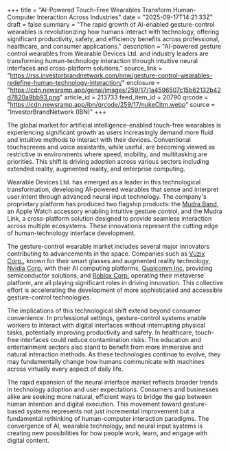 +++
title = "AI-Powered Touch-Free Wearables Transform Human-Computer Interaction Across Industries"
date = "2025-09-17T14:21:33Z"
draft = false
summary = "The rapid growth of AI-enabled gesture-control wearables is revolutionizing how humans interact with technology, offering significant productivity, safety, and efficiency benefits across professional, healthcare, and consumer applications."
description = "AI-powered gesture control wearables from Wearable Devices Ltd. and industry leaders are transforming human-technology interaction through intuitive neural interfaces and cross-platform solutions."
source_link = "https://rss.investorbrandnetwork.com/nnw/gesture-control-wearables-redefine-human-technology-interaction/"
enclosure = "https://cdn.newsramp.app/genai/images/259/17/1a4596507c15b62132b42d7820a9bb93.png"
article_id = 213733
feed_item_id = 20790
qrcode = "https://cdn.newsramp.app/ibn/qrcode/259/17/nukeCltm.webp"
source = "InvestorBrandNetwork (IBN)"
+++

<p>The global market for artificial intelligence-enabled touch-free wearables is experiencing significant growth as users increasingly demand more fluid and intuitive methods to interact with their devices. Conventional touchscreens and voice assistants, while useful, are becoming viewed as restrictive in environments where speed, mobility, and multitasking are priorities. This shift is driving adoption across various sectors including extended reality, augmented reality, and enterprise computing.</p><p>Wearable Devices Ltd. has emerged as a leader in this technological transformation, developing AI-powered wearables that sense and interpret user intent through advanced neural input technology. The company's proprietary platform has produced two flagship products: the <a href="https://www.wearabledevices.com" rel="nofollow" target="_blank">Mudra Band</a>, an Apple Watch accessory enabling intuitive gesture control, and the Mudra Link, a cross-platform solution designed to provide seamless interaction across multiple ecosystems. These innovations represent the cutting edge of human-technology interface development.</p><p>The gesture-control wearable market includes several major innovators contributing to advancements in the space. Companies such as <a href="https://www.vuzix.com" rel="nofollow" target="_blank">Vuzix Corp.</a>, known for their smart glasses and augmented reality technology, <a href="https://www.nvidia.com" rel="nofollow" target="_blank">Nvidia Corp.</a> with their AI computing platforms, <a href="https://www.qualcomm.com" rel="nofollow" target="_blank">Qualcomm Inc.</a> providing semiconductor solutions, and <a href="https://www.roblox.com" rel="nofollow" target="_blank">Roblox Corp.</a> operating their metaverse platform, are all playing significant roles in driving innovation. This collective effort is accelerating the development of more sophisticated and accessible gesture-control technologies.</p><p>The implications of this technological shift extend beyond consumer convenience. In professional settings, gesture-control systems enable workers to interact with digital interfaces without interrupting physical tasks, potentially improving productivity and safety. In healthcare, touch-free interfaces could reduce contamination risks. The education and entertainment sectors also stand to benefit from more immersive and natural interaction methods. As these technologies continue to evolve, they may fundamentally change how humans communicate with machines across virtually every aspect of daily life.</p><p>The rapid expansion of the neural interface market reflects broader trends in technology adoption and user expectations. Consumers and businesses alike are seeking more natural, efficient ways to bridge the gap between human intention and digital execution. This movement toward gesture-based systems represents not just incremental improvement but a fundamental rethinking of human-computer interaction paradigms. The convergence of AI, wearable technology, and neural input systems is creating new possibilities for how people work, learn, and engage with digital content.</p>